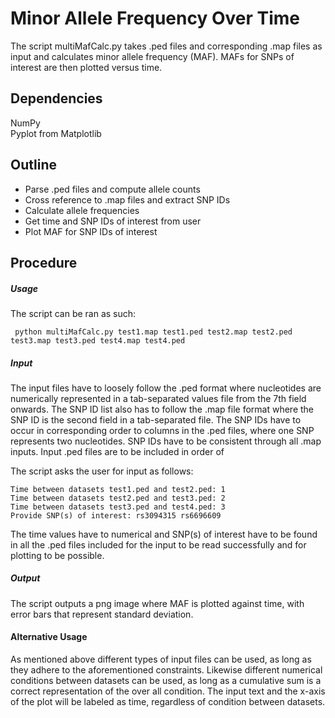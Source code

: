 # Minor Allele Frequency Over Time
The script multiMafCalc.py takes .ped files and corresponding .map files as input and calculates minor allele frequency (MAF). MAFs for SNPs of interest are then plotted versus time.

## Dependencies
NumPy\
Pyplot from Matplotlib

## Outline
- Parse .ped files and compute allele counts
- Cross reference to .map files and extract SNP IDs
- Calculate allele frequencies
- Get time and SNP IDs of interest from user
- Plot MAF for SNP IDs of interest

## Procedure
##### Usage
The script can be ran as such:

```shell
 python multiMafCalc.py test1.map test1.ped test2.map test2.ped test3.map test3.ped test4.map test4.ped
 ```
##### Input
The input files have to loosely follow the .ped format where nucleotides are numerically represented in a tab-separated values file from the 7th field onwards. The SNP ID list also has to follow the .map file format where the SNP ID is the second field in a tab-separated file. The SNP IDs have to occur in corresponding order to columns in the .ped files, where one SNP represents two nucleotides. SNP IDs have to be consistent through all .map inputs. Input .ped files are to be included in order of

The script asks the user for input as follows:
```text
Time between datasets test1.ped and test2.ped: 1
Time between datasets test2.ped and test3.ped: 2
Time between datasets test3.ped and test4.ped: 3
Provide SNP(s) of interest: rs3094315 rs6696609
```
The time values have to numerical and SNP(s) of interest have to be found in all the .ped files included for the input to be read successfully  and for plotting to be possible.

##### Output
The script outputs a png image where MAF is plotted against time, with error bars that represent standard deviation.

#### Alternative Usage
As mentioned above different types of input files can be used, as long as they adhere to the aforementioned constraints. Likewise different numerical conditions between datasets can be used, as long as a cumulative sum is a correct representation of the over all condition. The input text and the x-axis of the plot will be labeled as time, regardless of condition between datasets.

